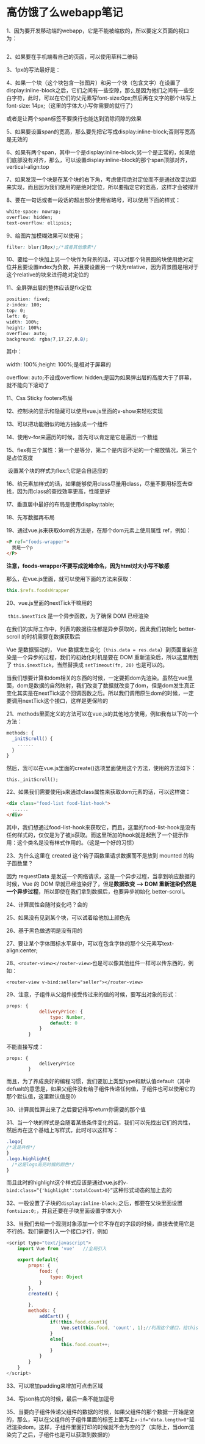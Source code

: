 # 高仿饿了么webapp笔记

1、因为要开发移动端的webapp，它是不能被缩放的，所以要定义页面的视口为：

```

```

2、如果要在手机端看自己的页面，可以使用草料二维码

3、1px的写法最好是：

4、如果一个块（这个块包含一张图片）和另一个块（包含文字）在设置了display:inline-block之后，它们之间有一些空隙，那么是因为他们之间有一些空白字符，此时，可以在它们的父元素写font-size:0px;然后再在文字的那个块写上font-size: 14px;（这里的字体大小写你需要的就行了）

或者是让两个span标签不要换行也能达到消除间隙的效果

5、如果要设置span的宽高，那么要先把它写成display:inline-block;否则写宽高是无效的

6、如果有两个span，其中一个是display:inline-block;另一个是正常的，如果他们底部没有对齐，那么，可以设置display:inline-block的那个span顶部对齐，vertical-align:top

7、如果发现一个块是在某个块的右下角，考虑使用绝对定位而不是通过改变边距来实现，而且因为我们使用的是绝对定位，所以要指定它的宽高，这样才会被撑开

8、要在一句话或者一段话的超出部分使用省略号，可以使用下面的样式：

```css
white-space: nowrap;
overflow: hidden;
text-overflow: ellipsis;
```

9、给图片加模糊效果可以使用；

```css
filter: blur(10px);/*或者其他像素*/
```

10、要给一个块加上另一个块作为背景的话，可以对那个背景图的块使用绝对定位并且要设置index为负数，并且要设置另一个块为relative，因为背景图是相对于这个relative的块来进行绝对定位的

11、全屏弹出层的整体应该是fix定位

```css
position: fixed;
z-index: 100;
top: 0;
left: 0;
width: 100%;
height: 100%;
overflow: auto;
background: rgba(7,17,27,0.8);
```

其中：

width: 100%;height: 100%;是相对于屏幕的

overflow: auto;不设成overflow: hidden;是因为如果弹出层的高度大于了屏幕，就不能向下滚动了

11、Css  Sticky  footers布局

12、控制块的显示和隐藏可以使用vue.js里面的v-show来轻松实现

13、可以把功能相似的地方抽象成一个组件

14、使用v-for来遍历的时候，首先可以肯定是它是遍历一个数组

15、flex有三个属性：第一个是等分，第二个是内容不足的一个缩放情况，第三个是占位宽度

​	设置某个块的样式为flex:1;它是会自适应的

16、给元素加样式的话，如果能够使用class尽量用class，尽量不要用标签去查找，因为用class的查找效率更高，性能更好

17、垂直居中最好的布局是使用display:table;

18、先写数据再布局

19、通过vue.js来获取dom的方法是，在那个dom元素上使用属性 ref，例如：

```html
<P ref="foods-wrapper">
  我是一个p
</P>
```

**注意，foods-wrapper不要写成驼峰命名，因为html对大小写不敏感**

那么，在vue.js里面，就可以使用下面的方法来获取：

```javascript
this.$refs.foodsWrapper
```

20、vue.js里面的nextTick干嘛用的

​	`this.$nextTick` 是一个异步函数，为了确保 DOM 已经渲染

在我们的实际工作中，列表的数据往往都是异步获取的，因此我们初始化 better-scroll 的时机需要在数据获取后

Vue 是数据驱动的， Vue 数据发生变化（`this.data = res.data`）到页面重新渲染是一个异步的过程，我们的初始化时机是要在 DOM 重新渲染后，所以这里用到了 `this.$nextTick`，当然替换成 `setTimeout(fn, 20)` 也是可以的。

当我们想要计算和dom相关的东西的时候，一定要把dom先渲染。虽然在vue里面，dom是数据的自然映射，我们改变了数据就改变了dom，但是dom发生真正变化其实是在nextTick这个回调函数之后。所以我们调用原生dom的时候，一定要调用nextTick这个接口，这样是更保险的

21、methods里面定义的方法可以在vue.js的其他地方使用，例如我有以下的一个方法：

```javascript
methods: {
  _initScroll() {
	......
  }
}
```

然后，我可以在vue.js里面的create()选项里面使用这个方法，使用的方法如下：

```
this._initScroll();
```

22、如果我们需要使用js来通过class属性来获取dom元素的话，可以这样做：

```html
<div class="food-list food-list-hook">
  ......
</div>
```

其中，我们想通过food-list-hook来获取它，而且，这里的food-list-hook是没有任何样式的，仅仅是为了被js获取。而这里所加的hook就是起到了一个提示作用：这个类名是没有样式作用的。（这是一个好的习惯）

23、为什么这里在 created 这个钩子函数里请求数据而不是放到 mounted 的钩子函数里？

因为 requestData 是发送一个网络请求，这是一个异步过程，当拿到响应数据的时候，Vue 的 DOM 早就已经渲染好了，但是**数据改变 —> DOM 重新渲染仍然是一个异步过程**，所以即使在我们拿到数据后，也要异步初始化 better-scroll。

24、计算属性会随时变化吗？会的

25、如果没有见到某个块，可以试着给他加上颜色先

26、基于黑色做透明是没有用的

27、要让某个字体图标水平居中，可以在包含字体的那个父元素写text-align:center;

28、`<router-view></router-view>`也是可以像其他组件一样可以传东西的，例如：

```vue
<router-view v-bind:seller="seller"></router-view>
```

29、注意，子组件从父组件接受传过来的值的时候，要写出对象的形式：

```javascript
props: {
			deliveryPrice: {
				type: Number,
				default: 0
			}
		}
```

不能直接写成：

```
props: {
			deliveryPrice
		}
```

而且，为了养成良好的编程习惯，我们要加上类型type和默认值default（其中defualt的意思是，如果父组件没有给子组件传递任何值，子组件也可以使用它的那个默认值，这里默认值是0）

30、计算属性算出来了之后要记得写return你需要的那个值

31、当一个块的样式是会随着某些条件变化的话，我们可以先找出它们的共性，然后再在这个基础上写样式，此时可以这样写：

```css
.logo{
/*这是共性*/
}
.logo.highlight{
  /*这是logo高亮时候的颜色*/
}
```

而且此时的highlight这个样式应该是通过vue.js的`v-bind:class=“{'highlight':totalCount>0}”`这种形式动态的加上去的

32、一般设置了子块的`display:inline-block;`之后，都要在父块里面设置`fontsize:0;`，并且还要在子块里面设置字体大小

33、当我们去给一个观测对象添加一个它不存在的字段的时候，直接去使用它是不行的。我们需要引入一个接口才行，例如

```javascript
<script type="text/javascript">
	import Vue from 'vue'   //全局引入

	export default{
		props: {
			food: {
				type: Object
			}
		},
		created() {

		},
		methods: {
			addCart() {
				if(!this.food.count){
					Vue.set(this.food, 'count', 1);//利用这个接口，给this.food增加一个属性count，并且设置它的值为1。设置完了之后，它的变化才能被观测到，才能通知dom发生变化
				}
				else{
					this.food.count++;
				}
			}
		}
	}
</script>
```

33、可以增加padding来增加可点击区域

34、写json格式的时候，最后一条不能加逗号

35、当要向子组件传递父组件的数据的时候，如果父组件的那个数据一开始是空的，那么，可以在父组件的子组件里面的标签上面写上`v-if="data.length>0"`延迟渲染dom，这样，子组件里面打印的时候就不会为空的了（实际上，当dom渲染完了之后，子组件也是可以获取到数据的）